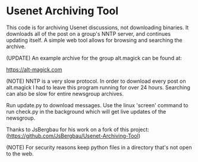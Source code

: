# Usenet Archiving Tool

This code is for archiving Usenet discussions, not downloading binaries. It downloads all of the post on a group's NNTP server, and continues updating itself. A simple web tool allows for browsing and searching the archive.

(UPDATE) An example archive for the group alt.magick can be found at:

https://alt-magick.com

(NOTE)   NNTP is a very slow protocol. In order to download every post on alt.magick I had to leave this program running for over 24 hours.
Searching can also be slow for entire newsgroup archives.

Run update.py to download messages.  Use the linux 'screen' command to run check.py in the background which will get live updates of the
newsgroup.

Thanks to JsBergbau for his work on a fork of this project: (https://github.com/JsBergbau/Usenet-Archiving-Tool)

(NOTE) For security reasons keep python files in a directory that's not open to the web.
